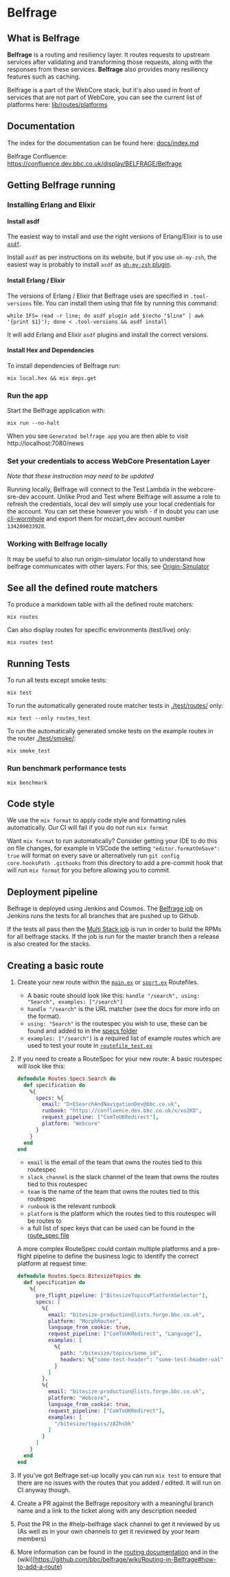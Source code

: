 # Belfrage
## What is Belfrage

__Belfrage__ is a routing and resiliency layer. It routes requests to upstream services after validating and transforming those requests, along with the responses from these services.  __Belfrage__ also provides many resiliency features such as caching.

Belfrage is a part of the WebCore stack, but it's also used in front of services that are not part of WebCore, you can see the current list of platforms here: [lib/routes/platforms](lib/routes/platforms)

## Documentation
The index for the documentation can be found here: [docs/index.md](docs/index.md)

Belfrage Confluence: https://confluence.dev.bbc.co.uk/display/BELFRAGE/Belfrage

## Getting Belfrage running

### Installing Erlang and Elixir

#### Install asdf

The easiest way to install and use the right versions of Erlang/Elixir is to
use [`asdf`](https://asdf-vm.com/).

Install `asdf` as per instructions on its website, but if you use `oh-my-zsh`,
the easiest way is probably to install `asdf` as [`oh-my-zsh`
plugin](https://github.com/ohmyzsh/ohmyzsh/tree/master/plugins/asdf).

#### Install Erlang / Elixir

The versions of Erlang / Elixir that Belfrage uses are specified in
`.tool-versions` file. You can install them using that file by running this
command:

```
while IFS= read -r line; do asdf plugin add $(echo "$line" | awk '{print $1}'); done < .tool-versions && asdf install
```

It will add Erlang and Elixir `asdf` plugins and install the correct versions.

#### Install Hex and Dependencies

To install dependencies of Belfrage run:

```
mix local.hex && mix deps.get
```

### Run the app

Start the Belfrage application with:

```
mix run --no-halt
```

When you see `Generated belfrage app` you are then able to visit http://localhost:7080/news

### Set your credentials to access WebCore Presentation Layer

*Note that these instruction may need to be updated*

Running locally, Belfrage will connect to the Test Lambda in the
webcore-sre-dev account. Unlike Prod and Test where Belfrage will assume a role
to refresh the credentials, local dev will simply use your local credentials
for the account. You can set these however you wish - if in doubt you can use
[cli-wormhole](https://github.com/bbc/cli-wormhole) and export them for
mozart_dev account number `134209033928`.

### Working with Belfrage locally
It may be useful to also run origin-simulator locally to understand how belfrage communicates with other layers. For this, see [Origin-Simulator](https://github.com/bbc/origin_simulator)

## See all the defined route matchers

To produce a markdown table with all the defined route matchers:

```
mix routes
```

Can also display routes for specific environments (test/live) only:

```
mix routes test
```

## Running Tests

To run all tests except smoke tests:

```
mix test
```

To run the automatically generated route matcher tests in [./test/routes/](./test/routes/) only:

```
mix test --only routes_test
```

To run the automatically generated smoke tests on the example routes in the router [./test/smoke/](./test/smoke/):

```
mix smoke_test
```

### Run benchmark performance tests

```
mix benchmark
```

## Code style
We use the `mix format` to apply code style and formatting rules automatically. Our CI will fail if you do not run `mix format`

Want `mix format` to run automatically? Consider getting your IDE to do this on file changes, for example in VSCode the setting `"editor.formatOnSave": true` will format on every save or alternatively run `git config core.hooksPath .githooks` from this directory to add a pre-commit hook that will run `mix format` for you before allowing you to commit.

## Deployment pipeline
Belfrage is deployed using Jenkins and Cosmos. The [Belfrage job](https://ci.news.tools.bbc.co.uk/job/bbc/job/belfrage/) on Jenkins runs the tests for all branches that are pushed up to Github.

If the tests all pass then the [Multi Stack job](https://ci.news.tools.bbc.co.uk/job/belfrage-multi-stack/) is run in order to build the RPMs for all belfrage stacks. If the job is run for the master branch then a release is also created for the stacks.

## Creating a basic route
1. Create your new route within the [`main.ex`](lib/routes/routefiles/main.ex) or [`sport.ex`](lib/routes/routefiles/sport.ex) Routefiles.
    - A basic route should look like this: `handle "/search", using: "Search", examples: ["/search"]`
    - `handle "/search"` is the URL matcher (see the docs for more info on the format).
    - `using: "Search"` is the routespec you wish to use, these can be found and added to in the [specs folder](lib/routes/specs)
    - `examples: ["/search"]` is a required list of example routes which are used to test your route in [`routefile_test.ex`](test/routes/routefile_test.ex)

2. If you need to create a RouteSpec for your new route:
    A basic routespec will look like this:
    ```elixir
    defmodule Routes.Specs.Search do
      def specification do
        %{
          specs: %{
            email: "D+ESearchAndNavigationDev@bbc.co.uk",
            runbook: "https://confluence.dev.bbc.co.uk/x/xo2KD",
            request_pipeline: ["ComToUKRedirect"],
            platform: "Webcore"
          }
        }
      end
    end
    ```
    - `email` is the email of the team that owns the routes tied to this routespec
    - `slack_channel` is the slack channel of the team that owns the routes tied to this routespec
    - `team` is the name of the team that owns the routes tied to this routespec
    - `runbook` is the relevant runbook
    - `platform` is the platform which the routes tied to this routespec will be routes to
    - a full list of spec keys that can be used can be found in the [route_spec file](lib/belfrage/route_spec.ex)


    A more complex RouteSpec could contain multiple platforms and a pre-flight pipeline to define the business logic to identify the correct platform at request time:
    ```elixir
    defmodule Routes.Specs.BitesizeTopics do
      def specification do
        %{
          pre_flight_pipeline: ["BitesizeTopicsPlatformSelector"],
          specs: [
            %{
              email: "bitesize-production@lists.forge.bbc.co.uk",
              platform: "MorphRouter",
              language_from_cookie: true,
              request_pipeline: ["ComToUKRedirect", "Language"],
              examples: [
                %{
                  path: "/bitesize/topics/some_id",
                  headers: %{"some-test-header": "some-test-header-val"}
                }
              ]
            },
            %{
              email: "bitesize-production@lists.forge.bbc.co.uk",
              platform: "Webcore",
              language_from_cookie: true,
              request_pipeline: ["ComToUKRedirect"],
              examples: [
                "/bitesize/topics/z82hsbk"
              ]
            }
          ]
        }
      end
    end
    ```
3. If you've got Belfrage set-up locally you can run `mix test` to ensure that there are no issues with the routes that you added / edited. It will run on CI anyway though.

5. Create a PR against the Belfrage repository with a meaningful branch name and a link to the ticket along with any description needed

6. Post the PR in the #help-belfrage slack channel to get it reviewed by us (As well as in your own channels to get it reviewed by your team members)

7. More information can be found in the [routing documentation](docs/topics/routing/routing.md) and in  the (wiki)[https://github.com/bbc/belfrage/wiki/Routing-in-Belfrage#how-to-add-a-route)

